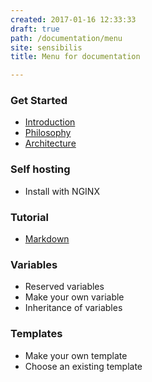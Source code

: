 ```yaml
---
created: 2017-01-16 12:33:33
draft: true
path: /documentation/menu
site: sensibilis
title: Menu for documentation

---
```



### Get Started

- [Introduction](/documentation)
- [Philosophy](/documentation/philosophy)
- [Architecture](/documentation/architecture)

### Self hosting

- Install with NGINX

### Tutorial

- [Markdown](/documentation/markdown)

### Variables

- Reserved variables
- Make your own variable
- Inheritance of variables

### Templates

- Make your own template
- Choose an existing template